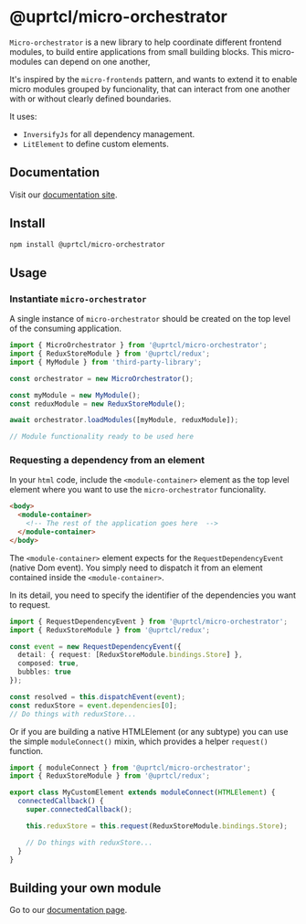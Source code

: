 # @uprtcl/micro-orchestrator

`Micro-orchestrator` is a new library to help coordinate different frontend modules, to build entire applications from small building blocks. This micro-modules can depend on one another,

It's inspired by the `micro-frontends` pattern, and wants to extend it to enable micro modules grouped by funcionality, that can interact from one another with or without clearly defined boundaries.

It uses:

* `InversifyJs` for all dependency management.
* `LitElement` to define custom elements.

## Documentation

Visit our [documentation site](https://uprtcl.github.io/js-uprtcl).

## Install

```bash
npm install @uprtcl/micro-orchestrator
```

## Usage

### Instantiate `micro-orchestrator`

A single instance of `micro-orchestrator` should be created on the top level of the consuming application.

```ts
import { MicroOrchestrator } from '@uprtcl/micro-orchestrator';
import { ReduxStoreModule } from '@uprtcl/redux';
import { MyModule } from 'third-party-library';

const orchestrator = new MicroOrchestrator();

const myModule = new MyModule();
const reduxModule = new ReduxStoreModule();

await orchestrator.loadModules([myModule, reduxModule]);

// Module functionality ready to be used here
```

### Requesting a dependency from an element

In your `html` code, include the `<module-container>` element as the top level element where you want to use the `micro-orchestrator` funcionality.

```html
<body>
  <module-container>
    <!-- The rest of the application goes here  -->
  </module-container>
</body>
```

The `<module-container>` element expects for the `RequestDependencyEvent` (native Dom event). You simply need to dispatch it from an element contained inside the `<module-container>`.

In its detail, you need to specify the identifier of the dependencies you want to request.

```ts
import { RequestDependencyEvent } from '@uprtcl/micro-orchestrator';
import { ReduxStoreModule } from '@uprtcl/redux';

const event = new RequestDependencyEvent({
  detail: { request: [ReduxStoreModule.bindings.Store] },
  composed: true,
  bubbles: true
});

const resolved = this.dispatchEvent(event);
const reduxStore = event.dependencies[0];
// Do things with reduxStore...
```

Or if you are building a native HTMLElement (or any subtype) you can use the simple `moduleConnect()` mixin, which provides a helper `request()` function.

```ts
import { moduleConnect } from '@uprtcl/micro-orchestrator';
import { ReduxStoreModule } from '@uprtcl/redux';

export class MyCustomElement extends moduleConnect(HTMLElement) {
  connectedCallback() {
    super.connectedCallback();

    this.reduxStore = this.request(ReduxStoreModule.bindings.Store);

    // Do things with reduxStore...
  }
}
```

## Building your own module

Go to our [documentation page](https://uprtcl.github.io/js-uprtcl/guides/develop/how-to-build-a-micro-module.html).
